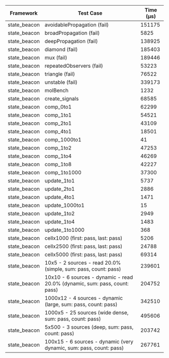 | Framework | Test Case | Time (μs) |
| --- | --- | --- |
| state_beacon | avoidablePropagation (fail) | 151175 |
| state_beacon | broadPropagation (fail) | 5825 |
| state_beacon | deepPropagation (fail) | 138925 |
| state_beacon | diamond (fail) | 185403 |
| state_beacon | mux (fail) | 189446 |
| state_beacon | repeatedObservers (fail) | 53223 |
| state_beacon | triangle (fail) | 76522 |
| state_beacon | unstable (fail) | 339173 |
| state_beacon | molBench | 1232 |
| state_beacon | create_signals | 68585 |
| state_beacon | comp_0to1 | 62299 |
| state_beacon | comp_1to1 | 54521 |
| state_beacon | comp_2to1 | 43109 |
| state_beacon | comp_4to1 | 18501 |
| state_beacon | comp_1000to1 | 41 |
| state_beacon | comp_1to2 | 47253 |
| state_beacon | comp_1to4 | 46269 |
| state_beacon | comp_1to8 | 42227 |
| state_beacon | comp_1to1000 | 37300 |
| state_beacon | update_1to1 | 5737 |
| state_beacon | update_2to1 | 2886 |
| state_beacon | update_4to1 | 1471 |
| state_beacon | update_1000to1 | 15 |
| state_beacon | update_1to2 | 2949 |
| state_beacon | update_1to4 | 1483 |
| state_beacon | update_1to1000 | 368 |
| state_beacon | cellx1000 (first: pass, last: pass) | 5206 |
| state_beacon | cellx2500 (first: pass, last: pass) | 24788 |
| state_beacon | cellx5000 (first: pass, last: pass) | 69314 |
| state_beacon | 10x5 - 2 sources - read 20.0% (simple, sum: pass, count: pass) | 239601 |
| state_beacon | 10x10 - 6 sources - dynamic - read 20.0% (dynamic, sum: pass, count: pass) | 204752 |
| state_beacon | 1000x12 - 4 sources - dynamic (large, sum: pass, count: pass) | 342510 |
| state_beacon | 1000x5 - 25 sources (wide dense, sum: pass, count: pass) | 495606 |
| state_beacon | 5x500 - 3 sources (deep, sum: pass, count: pass) | 203742 |
| state_beacon | 100x15 - 6 sources - dynamic (very dynamic, sum: pass, count: pass) | 267761 |
